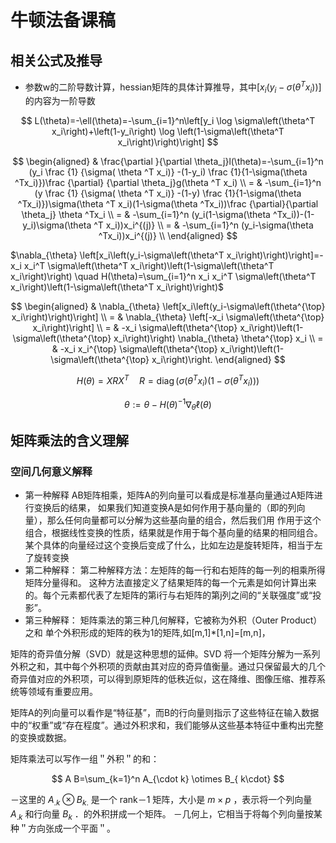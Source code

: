 # 牛顿法备课稿

## 相关公式及推导

- 参数w的二阶导数计算，hessian矩阵的具体计算推导，其中$\left[x_i\left(y_i-\sigma\left(\theta^T x_i\right)\right)\right]$的内容为一阶导数

$$
L(\theta)=-\ell(\theta)=-\sum_{i=1}^n\left[y_i \log \sigma\left(\theta^T x_i\right)+\left(1-y_i\right) \log \left(1-\sigma\left(\theta^T x_i\right)\right)\right]
$$

$$
\begin{aligned}
& \frac{\partial }{\partial \theta_j}l(\theta)=-\sum_{i=1}^n (y_i \frac {1} {\sigma( \theta ^T x_i)} -(1-y_i) \frac {1}{1-\sigma(\theta ^Tx_i)})\frac {\partial} {\partial \theta_j}g(\theta ^T x_i) \\
= & -\sum_{i=1}^n (y \frac {1} {\sigma( \theta ^T x_i)} -(1-y) \frac {1}{1-\sigma(\theta ^Tx_i)})\sigma(\theta ^T x_i)(1-\sigma(\theta ^Tx_i))\frac {\partial}{\partial \theta_j} \theta ^Tx_i \\
= & -\sum_{i=1}^n (y_i(1-\sigma(\theta ^Tx_i))-(1-y_i)\sigma(\theta ^T x_i))x_i^{(j)} \\
= & -\sum_{i=1}^n (y_i-\sigma(\theta ^Tx_i))x_i^{(j)} \\
\end{aligned}
$$


$\nabla_{\theta} \left[x_i\left(y_i-\sigma\left(\theta^T x_i\right)\right)\right]=-x_i x_i^T \sigma\left(\theta^T x_i\right)\left(1-\sigma\left(\theta^T x_i\right)\right) \quad H(\theta)=\sum_{i=1}^n x_i x_i^T \sigma\left(\theta^T x_i\right)\left(1-\sigma\left(\theta^T x_i\right)\right)$

$$
\begin{aligned}
& \nabla_{\theta} \left[x_i\left(y_i-\sigma\left(\theta^{\top} x_i\right)\right)\right] \\
= & \nabla_{\theta} \left[-x_i \sigma\left(\theta^{\top} x_i\right)\right] \\
= & -x_i \sigma\left(\theta^{\top} x_i\right)\left(1-\sigma\left(\theta^{\top} x_i\right)\right) \nabla_{\theta} \theta^{\top} x_i \\
= & -x_i x_i^{\top} \sigma\left(\theta^{\top} x_i\right)\left(1-\sigma\left(\theta^{\top} x_i\right)\right.
\end{aligned}
$$

$$
H(\theta)=X R X^T \quad R=\operatorname{diag}\left(\sigma\left(\theta^T x_i\right)\left(1-\sigma\left(\theta^T x_i\right)\right)\right)
$$

$$
\theta:=\theta-{H(\theta)}^{-1} \nabla_\theta \ell(\theta)
$$

## 矩阵乘法的含义理解

### 空间几何意义解释

- 第一种解释
  AB矩阵相乘，矩阵A的列向量可以看成是标准基向量通过A矩阵进行变换后的结果，
  如果我们知道变换A是如何作用于基向量的（即的列向量），那么任何向量都可以分解为这些基向量的组合，然后我们用
  作用于这个组合，根据线性变换的性质，结果就是作用于每个基向量的结果的相同组合。
  某个具体的向量经过这个变换后变成了什么，比如左边是旋转矩阵，相当于左了旋转变换
- 第二种解释：
  第二种解释方法：左矩阵的每一行和右矩阵的每一列的相乘所得矩阵分量得和。
  这种方法直接定义了结果矩阵的每一个元素是如何计算出来的。每个元素都代表了左矩阵的第i行与右矩阵的第j列之间的“关联强度”或“投影”。
- 第三种解释：
  矩阵乘法的第三种几何解释，它被称为外积（Outer Product）之和
  单个外积形成的矩阵的秩为1的矩阵,如[m,1]*[1,n]=[m,n]，

矩阵的奇异值分解（SVD）就是这种思想的延伸。SVD 将一个矩阵分解为一系列外积之和，其中每个外积项的贡献由其对应的奇异值衡量。通过只保留最大的几个奇异值对应的外积项，可以得到原矩阵的低秩近似，这在降维、图像压缩、推荐系统等领域有重要应用。

矩阵A的列向量可以看作是“特征基”，而B的行向量则指示了这些特征在输入数据中的“权重”或“存在程度”。通过外积求和，我们能够从这些基本特征中重构出完整的变换或数据。

矩阵乘法可以写作一组＂外积＂的和：

$$
A B=\sum_{k=1}^n A_{\cdot k} \otimes B_{ k\cdot}
$$

－这里的 $A_{. k} \otimes B_{k .}$ 是一个 rank－1 矩阵，大小是 $m \times p$ ，表示将一个列向量 $A_{. k}$ 和行向量 $B_k$ ．的外积拼成一个矩阵。
－几何上，它相当于将每个列向量按某种＂方向张成一个平面＂。